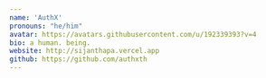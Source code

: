 ```yaml
---
name: 'AuthX'
pronouns: "he/him"
avatar: https://avatars.githubusercontent.com/u/192339393?v=4
bio: a human. being.
website: http://sijanthapa.vercel.app
github: https://github.com/authxth
---
```

